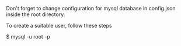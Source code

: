 Don't forget to change configuration for mysql database in config.json inside the root directory.

To create a suitable user, follow these steps

$ mysql -u root -p

